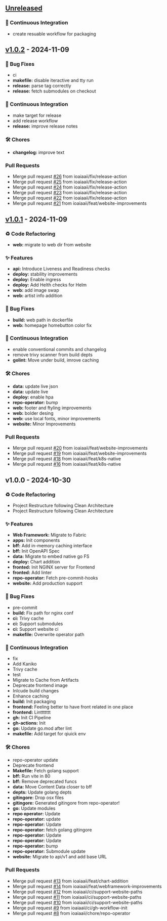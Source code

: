 <a name="unreleased"></a>
## [Unreleased]

### 👷 Continuous Integration
- create resuable workflow for packaging


<a name="v1.0.2"></a>
## [v1.0.2] - 2024-11-09
### 🐛 Bug Fixes
- ci
- **makefile:** disable iteractive and tty run
- **release:** parse tag correctly
- **release:** fetch submodules on checkout

### 👷 Continuous Integration
- make target for release
- add release workflow
- **release:** improve release notes

### 🛠️ Chores
- **changelog:** improve text

### Pull Requests
- Merge pull request [#26](https://github.com/ioaiaaii/ioaiaaii.net/issues/26) from ioaiaaii/fix/release-action
- Merge pull request [#25](https://github.com/ioaiaaii/ioaiaaii.net/issues/25) from ioaiaaii/fix/release-action
- Merge pull request [#24](https://github.com/ioaiaaii/ioaiaaii.net/issues/24) from ioaiaaii/fix/release-action
- Merge pull request [#23](https://github.com/ioaiaaii/ioaiaaii.net/issues/23) from ioaiaaii/fix/release-action
- Merge pull request [#22](https://github.com/ioaiaaii/ioaiaaii.net/issues/22) from ioaiaaii/fix/release-action
- Merge pull request [#21](https://github.com/ioaiaaii/ioaiaaii.net/issues/21) from ioaiaaii/feat/website-improvements


<a name="v1.0.1"></a>
## [v1.0.1] - 2024-11-09
### ♻️ Code Refactoring
- **web:** migrate to web dir from website

### ✨ Features
- **api:** Introduce Liveness and Readiness checks
- **deploy:** stability improvements
- **deploy:** Enable ingress
- **deploy:** Add Helth checks for Helm
- **web:** add image swap
- **web:** artist info addition

### 🐛 Bug Fixes
- **build:** web path in dockerfile
- **web:** homepage homebutton color fix

### 👷 Continuous Integration
- enable conventional commits and changelog
- remove trivy scanner from build depts
- **golint:** Move under build, imrove caching

### 🛠️ Chores
- **data:** update live json
- **data:** update live
- **deploy:** enable hpa
- **repo-operator:** bump
- **web:** footer and ftyling improvements
- **web:** bolder desing
- **web:** use local fonts, minor improvements
- **website:** Minor Improvements

### Pull Requests
- Merge pull request [#20](https://github.com/ioaiaaii/ioaiaaii.net/issues/20) from ioaiaaii/feat/website-improvements
- Merge pull request [#19](https://github.com/ioaiaaii/ioaiaaii.net/issues/19) from ioaiaaii/feat/website-improvements
- Merge pull request [#18](https://github.com/ioaiaaii/ioaiaaii.net/issues/18) from ioaiaaii/feat/k8s-native
- Merge pull request [#16](https://github.com/ioaiaaii/ioaiaaii.net/issues/16) from ioaiaaii/feat/k8s-native


<a name="v1.0.0"></a>
## v1.0.0 - 2024-10-30
### ♻️ Code Refactoring
- Project Restructure following Clean Architecture
- Project Restructure following Clean Architecture

### ✨ Features
- **Web Framework:** Migrate to Fabric
- **apps:** Init components
- **bff:** Add in-memory caching interface
- **bff:** Init OpenAPI Spec
- **data:** Migrate to embed native go FS
- **deploy:** Chart addition
- **fronted:** Init NGINX server for Frontend
- **fronted:** Add linter
- **repo-operator:** Fetch pre-commit-hooks
- **website:** Add production support

### 🐛 Bug Fixes
- pre-commit
- **build:** Fix path for nginx conf
- **ci:** Trivy cache
- **ci:** Support submodules
- **ci:** Support website ci
- **makefile:** Overwrite operator path

### 👷 Continuous Integration
- fix
- Add Kaniko
- Trivy cache
- test
- Migrate to Cache from Artifacts
- Deprecate frontend image
- Inlcude build changes
- Enhance caching
- **build:** Init packaging
- **frontend:** Feeling better to have front related in one place
- **frontend:** Linttttttt
- **gh:** Init CI Pipeline
- **gh-actions:** Init
- **go:** Update go.mod after lint
- **makefile:** Add target for qiuick env

### 🛠️ Chores
- repo-operator update
- Deprecate frontend
- **Makefile:** Fetch golang support
- **bff:** Run vite in 80
- **bff:** Remove deprecated funcs
- **data:** Move Content Data closer to bff
- **depts:** Update golang depts
- **gitingore:** Drop osx files
- **gitingore:** Generated gitingore from repo-operator!
- **go:** Update modules
- **repo operator:** Update
- **repo-operator:** update
- **repo-operator:** Update
- **repo-operator:** fetch golang gitingore
- **repo-operator:** Update
- **repo-operator:** Update
- **repo-operator:** bump
- **repo-operator:** Submodule update
- **website:** Migrate to api/v1 and add base URL

### Pull Requests
- Merge pull request [#13](https://github.com/ioaiaaii/ioaiaaii.net/issues/13) from ioaiaaii/feat/chart-addition
- Merge pull request [#14](https://github.com/ioaiaaii/ioaiaaii.net/issues/14) from ioaiaaii/feat/webframework-improvements
- Merge pull request [#12](https://github.com/ioaiaaii/ioaiaaii.net/issues/12) from ioaiaaii/ci/support-website-paths
- Merge pull request [#11](https://github.com/ioaiaaii/ioaiaaii.net/issues/11) from ioaiaaii/ci/support-website-paths
- Merge pull request [#10](https://github.com/ioaiaaii/ioaiaaii.net/issues/10) from ioaiaaii/ci/support-website-paths
- Merge pull request [#9](https://github.com/ioaiaaii/ioaiaaii.net/issues/9) from ioaiaaii/ci/gh-workflow-init
- Merge pull request [#8](https://github.com/ioaiaaii/ioaiaaii.net/issues/8) from ioaiaaii/chore/repo-operator


[Unreleased]: https://github.com/ioaiaaii/ioaiaaii.net/compare/v1.0.2...HEAD
[v1.0.2]: https://github.com/ioaiaaii/ioaiaaii.net/compare/v1.0.1...v1.0.2
[v1.0.1]: https://github.com/ioaiaaii/ioaiaaii.net/compare/v1.0.0...v1.0.1
